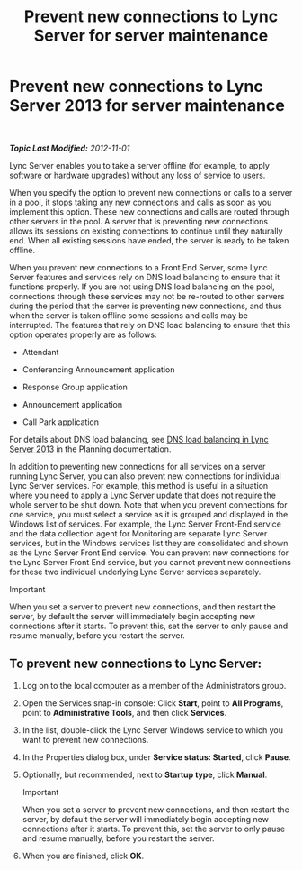 ﻿---
title: 'Prevent new connections to Lync Server for server maintenance'
TOCTitle: Prevent new connections to Lync Server for server maintenance
ms:assetid: 22b27adf-a590-43bd-9306-a5789ae108d7
ms:mtpsurl: https://technet.microsoft.com/en-us/library/Gg520964(v=OCS.15)
ms:contentKeyID: 48183625
ms.date: 07/23/2014
mtps_version: v=OCS.15
---

<div data-xmlns="http://www.w3.org/1999/xhtml">

<div class="topic" data-xmlns="http://www.w3.org/1999/xhtml" data-msxsl="urn:schemas-microsoft-com:xslt" data-cs="http://msdn.microsoft.com/en-us/">

<div data-asp="http://msdn2.microsoft.com/asp">

# Prevent new connections to Lync Server 2013 for server maintenance

</div>

<div id="mainSection">

<div id="mainBody">

<span> </span>

_**Topic Last Modified:** 2012-11-01_

Lync Server enables you to take a server offline (for example, to apply software or hardware upgrades) without any loss of service to users.

When you specify the option to prevent new connections or calls to a server in a pool, it stops taking any new connections and calls as soon as you implement this option. These new connections and calls are routed through other servers in the pool. A server that is preventing new connections allows its sessions on existing connections to continue until they naturally end. When all existing sessions have ended, the server is ready to be taken offline.

When you prevent new connections to a Front End Server, some Lync Server features and services rely on DNS load balancing to ensure that it functions properly. If you are not using DNS load balancing on the pool, connections through these services may not be re-routed to other servers during the period that the server is preventing new connections, and thus when the server is taken offline some sessions and calls may be interrupted. The features that rely on DNS load balancing to ensure that this option operates properly are as follows:

  - Attendant

  - Conferencing Announcement application

  - Response Group application

  - Announcement application

  - Call Park application

For details about DNS load balancing, see [DNS load balancing in Lync Server 2013](lync-server-2013-dns-load-balancing.md) in the Planning documentation.

In addition to preventing new connections for all services on a server running Lync Server, you can also prevent new connections for individual Lync Server services. For example, this method is useful in a situation where you need to apply a Lync Server update that does not require the whole server to be shut down. Note that when you prevent connections for one service, you must select a service as it is grouped and displayed in the Windows list of services. For example, the Lync Server Front-End service and the data collection agent for Monitoring are separate Lync Server services, but in the Windows services list they are consolidated and shown as the Lync Server Front End service. You can prevent new connections for the Lync Server Front End service, but you cannot prevent new connections for these two individual underlying Lync Server services separately.

<div class="alert">


> [!IMPORTANT]
> When you set a server to prevent new connections, and then restart the server, by default the server will immediately begin accepting new connections after it starts. To prevent this, set the server to only pause and resume manually, before you restart the server.



</div>

<div>

## To prevent new connections to Lync Server:

1.  Log on to the local computer as a member of the Administrators group.

2.  Open the Services snap-in console: Click **Start**, point to **All Programs**, point to **Administrative Tools**, and then click **Services**.

3.  In the list, double-click the Lync Server Windows service to which you want to prevent new connections.

4.  In the Properties dialog box, under **Service status: Started**, click **Pause**.

5.  Optionally, but recommended, next to **Startup type**, click **Manual**.
    
    <div class="alert">
    

    > [!IMPORTANT]
    > When you set a server to prevent new connections, and then restart the server, by default the server will immediately begin accepting new connections after it starts. To prevent this, set the server to only pause and resume manually, before you restart the server.

    
    </div>

6.  When you are finished, click **OK**.

</div>

</div>

<span> </span>

</div>

</div>

</div>

